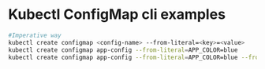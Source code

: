 # Kubectl ConfigMap cli examples #

```bash
#Imperative way
kubectl create configmap <config-name> --from-literal=<key>=<value>
kubectl create configmap app-config --from-literal=APP_COLOR=blue
kubectl create configmap app-config --from-literal=APP_COLOR=blue --from-literal=APP_MOD=prod
```